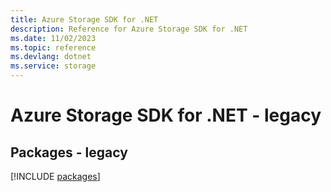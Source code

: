 ```yaml
---
title: Azure Storage SDK for .NET
description: Reference for Azure Storage SDK for .NET
ms.date: 11/02/2023
ms.topic: reference
ms.devlang: dotnet
ms.service: storage
---
```

# Azure Storage SDK for .NET - legacy
## Packages - legacy
[!INCLUDE [packages](storage-index.md)]